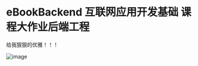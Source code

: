 # eBookBackend 互联网应用开发基础 课程大作业后端工程

给我狠狠的优雅！！！

![image](https://user-images.githubusercontent.com/84625273/177540340-a1f5f67f-1f17-40c0-9e8f-cd4f7e8952a6.png)
